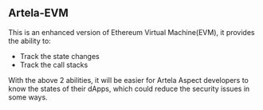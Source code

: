## Artela-EVM

This is an enhanced version of Ethereum Virtual Machine(EVM), it provides the ability to:

- Track the state changes
- Track the call stacks

With the above 2 abilities, it will be easier for Artela Aspect developers to know the states of their dApps, which could reduce the security issues in some ways.